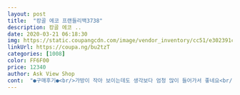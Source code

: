 ```yaml
---
layout: post 
title:  "캉골 에코 프랜들리백3738" 
description: 캉골 에코 ..
date: 2020-03-21 06:18:30 
img: https://static.coupangcdn.com/image/vendor_inventory/cc51/e302391c2d193c11ff18f1ab2d4012de2aee3fa9c6eca7776cfd0ec5a162.jpg 
linkUrl: https://coupa.ng/bu2tzT 
categories: [1008] 
color: FF6F00 
price: 12340 
author: Ask View Shop 
cont:  "●구매후기●<br/>가방이 작아 보이는데도 생각보다 엄청 많이 들어가서 좋네요<br/>감사합니다<br/>검은색이 더 낫네요<br/>그냥 데일리로 들기에 좋습니다<br/>그리고 정품을 못봐서 사실 이게 정품인지는 잘 모르겠으나 저렴한 가격에 그냥 들고 다니려구요<br/>다 괜찮은데 끈에 살짝 주황색? 무언가 묻어있어요.<br/>.<br/><br/>다음주에 배송될 줄 알고 마음 놓고 있었는데<br/>닦아서 티 안나면 사실 저렴하니까 그냥 쓰려구요<br/>마음 편히 갖고 기다렸지요<br/>먼저 검정가방은 냄새가 그리 안 난 것 같은데 흰색은 냄새가 많이 나네요<br/>배송은 한 일주일가량 걸린 것 같습니다<br/>베란다에 한 이틀 걸어놨더니 좀 냄새가 빠지더라구요<br/>소지품 다 들어갈 것 같고 가벼워서 마음에 듭니다<br/>싼값에 사긴 했는데 반품물건 다시 파는건가 생각도 들구요<br/>아이보리색도 괜찮을 것 같아서 바로 주문했습니다<br/>아주 작게 여러개로 있는데 티는 크게 안나고 닦아서 써보려구요<br/>오늘 왔네요<br/>완전히 깨끗한 흰색인 줄 알았는데 검은색이 히끗히끗 섞여있는 깔끔한 흰색이 아니라서 좀 당황했습니다<br/>작은 가방이 필요해서 구매했는데 생각보다 작지 않고<br/>잘 들고 다닐 것 같습니다<br/>저번에 검정가방사고 마음에 들어서 흰색도 바로 주문했습니다<br/>지금부터 들기에 흰색이 이쁠 것 같더라구요<br/>참 또 화면에 나온 천이랑 다른 느낌입니다<br/>" 
---
```

